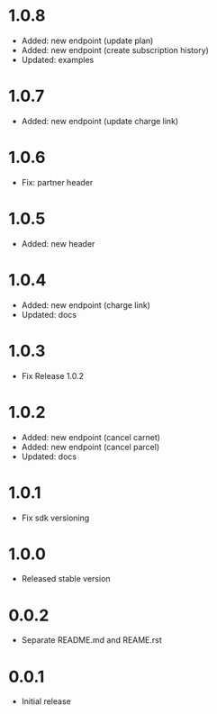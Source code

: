 # 1.0.8

- Added: new endpoint (update plan)
- Added: new endpoint (create subscription history)
- Updated: examples

# 1.0.7

- Added: new endpoint (update charge link)

# 1.0.6

- Fix: partner header

# 1.0.5

- Added: new header

# 1.0.4

- Added: new endpoint (charge link)
- Updated: docs

# 1.0.3

- Fix Release 1.0.2

# 1.0.2

- Added: new endpoint (cancel carnet)
- Added: new endpoint (cancel parcel)
- Updated: docs

# 1.0.1

- Fix sdk versioning

# 1.0.0

- Released stable version

# 0.0.2

- Separate README.md and REAME.rst

# 0.0.1

- Initial release
